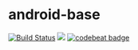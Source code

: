 # android-base

[![Build Status](https://travis-ci.org/pzhangleo/android-base.svg?branch=master)](https://travis-ci.org/pzhangleo/android-base)       [![](https://jitpack.io/v/pzhangleo/android-base.svg)](https://jitpack.io/#pzhangleo/android-base)        [![codebeat badge](https://codebeat.co/badges/04578728-9fee-4864-a533-a1fa309d698a)](https://codebeat.co/projects/github-com-pzhangleo-android-base-master)
